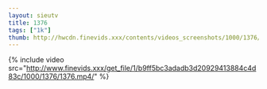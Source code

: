 ```yaml
--- 
layout: sieutv
title: 1376
tags: ["1k"]
thumb: http://hwcdn.finevids.xxx/contents/videos_screenshots/1000/1376/preview.mp4.jpg
---
```

{% include video src="http://www.finevids.xxx/get_file/1/b9ff5bc3adadb3d20929413884c4d83c/1000/1376/1376.mp4/" %} 
